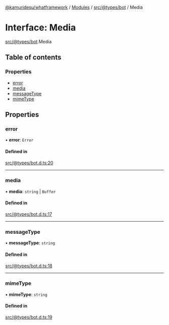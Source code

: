 [@kamuridesu/whatframework](../README.md) / [Modules](../modules.md) / [src/@types/bot](../modules/src__types_bot.md) / Media

# Interface: Media

[src/@types/bot](../modules/src__types_bot.md).Media

## Table of contents

### Properties

- [error](src__types_bot.Media.md#error)
- [media](src__types_bot.Media.md#media)
- [messageType](src__types_bot.Media.md#messagetype)
- [mimeType](src__types_bot.Media.md#mimetype)

## Properties

### error

• **error**: `Error`

#### Defined in

[src/@types/bot.d.ts:20](https://github.com/kamuridesu/WhatFramework/blob/9b80f30/src/@types/bot.d.ts#L20)

___

### media

• **media**: `string` \| `Buffer`

#### Defined in

[src/@types/bot.d.ts:17](https://github.com/kamuridesu/WhatFramework/blob/9b80f30/src/@types/bot.d.ts#L17)

___

### messageType

• **messageType**: `string`

#### Defined in

[src/@types/bot.d.ts:18](https://github.com/kamuridesu/WhatFramework/blob/9b80f30/src/@types/bot.d.ts#L18)

___

### mimeType

• **mimeType**: `string`

#### Defined in

[src/@types/bot.d.ts:19](https://github.com/kamuridesu/WhatFramework/blob/9b80f30/src/@types/bot.d.ts#L19)
